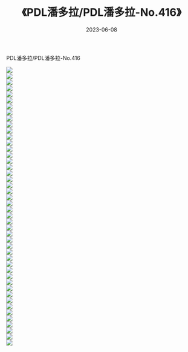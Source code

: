 ﻿---
layout: post
title:  《PDL潘多拉/PDL潘多拉-No.416》
date:   2023-06-08
img: http://pic.660000.xyz/1:/网络美图/2021/PDL潘多拉/PDL潘多拉-No.416/000.jpg
categories: [美女, 清纯, 唯美]
---

PDL潘多拉/PDL潘多拉-No.416

 ![](http://pic.660000.xyz/1:/网络美图/2021/PDL潘多拉/PDL潘多拉-No.416/001.jpg) <br>![](http://pic.660000.xyz/1:/网络美图/2021/PDL潘多拉/PDL潘多拉-No.416/002.jpg) <br>![](http://pic.660000.xyz/1:/网络美图/2021/PDL潘多拉/PDL潘多拉-No.416/003.jpg) <br>![](http://pic.660000.xyz/1:/网络美图/2021/PDL潘多拉/PDL潘多拉-No.416/004.jpg) <br>![](http://pic.660000.xyz/1:/网络美图/2021/PDL潘多拉/PDL潘多拉-No.416/005.jpg) <br>![](http://pic.660000.xyz/1:/网络美图/2021/PDL潘多拉/PDL潘多拉-No.416/006.jpg) <br>![](http://pic.660000.xyz/1:/网络美图/2021/PDL潘多拉/PDL潘多拉-No.416/007.jpg) <br>![](http://pic.660000.xyz/1:/网络美图/2021/PDL潘多拉/PDL潘多拉-No.416/008.jpg) <br>![](http://pic.660000.xyz/1:/网络美图/2021/PDL潘多拉/PDL潘多拉-No.416/009.jpg) <br>![](http://pic.660000.xyz/1:/网络美图/2021/PDL潘多拉/PDL潘多拉-No.416/010.jpg) <br>![](http://pic.660000.xyz/1:/网络美图/2021/PDL潘多拉/PDL潘多拉-No.416/011.jpg) <br>![](http://pic.660000.xyz/1:/网络美图/2021/PDL潘多拉/PDL潘多拉-No.416/012.jpg) <br>![](http://pic.660000.xyz/1:/网络美图/2021/PDL潘多拉/PDL潘多拉-No.416/013.jpg) <br>![](http://pic.660000.xyz/1:/网络美图/2021/PDL潘多拉/PDL潘多拉-No.416/014.jpg) <br>![](http://pic.660000.xyz/1:/网络美图/2021/PDL潘多拉/PDL潘多拉-No.416/015.jpg) <br>![](http://pic.660000.xyz/1:/网络美图/2021/PDL潘多拉/PDL潘多拉-No.416/016.jpg) <br>![](http://pic.660000.xyz/1:/网络美图/2021/PDL潘多拉/PDL潘多拉-No.416/017.jpg) <br>![](http://pic.660000.xyz/1:/网络美图/2021/PDL潘多拉/PDL潘多拉-No.416/018.jpg) <br>![](http://pic.660000.xyz/1:/网络美图/2021/PDL潘多拉/PDL潘多拉-No.416/019.jpg) <br>![](http://pic.660000.xyz/1:/网络美图/2021/PDL潘多拉/PDL潘多拉-No.416/020.jpg) <br>![](http://pic.660000.xyz/1:/网络美图/2021/PDL潘多拉/PDL潘多拉-No.416/021.jpg) <br>![](http://pic.660000.xyz/1:/网络美图/2021/PDL潘多拉/PDL潘多拉-No.416/022.jpg) <br>![](http://pic.660000.xyz/1:/网络美图/2021/PDL潘多拉/PDL潘多拉-No.416/023.jpg) <br>![](http://pic.660000.xyz/1:/网络美图/2021/PDL潘多拉/PDL潘多拉-No.416/024.jpg) <br>![](http://pic.660000.xyz/1:/网络美图/2021/PDL潘多拉/PDL潘多拉-No.416/025.jpg) <br>![](http://pic.660000.xyz/1:/网络美图/2021/PDL潘多拉/PDL潘多拉-No.416/026.jpg) <br>![](http://pic.660000.xyz/1:/网络美图/2021/PDL潘多拉/PDL潘多拉-No.416/027.jpg) <br>![](http://pic.660000.xyz/1:/网络美图/2021/PDL潘多拉/PDL潘多拉-No.416/028.jpg) <br>![](http://pic.660000.xyz/1:/网络美图/2021/PDL潘多拉/PDL潘多拉-No.416/029.jpg) <br>![](http://pic.660000.xyz/1:/网络美图/2021/PDL潘多拉/PDL潘多拉-No.416/030.jpg) <br>![](http://pic.660000.xyz/1:/网络美图/2021/PDL潘多拉/PDL潘多拉-No.416/031.jpg) <br>![](http://pic.660000.xyz/1:/网络美图/2021/PDL潘多拉/PDL潘多拉-No.416/032.jpg) <br>![](http://pic.660000.xyz/1:/网络美图/2021/PDL潘多拉/PDL潘多拉-No.416/033.jpg) <br>![](http://pic.660000.xyz/1:/网络美图/2021/PDL潘多拉/PDL潘多拉-No.416/034.jpg) <br>![](http://pic.660000.xyz/1:/网络美图/2021/PDL潘多拉/PDL潘多拉-No.416/035.jpg) <br>![](http://pic.660000.xyz/1:/网络美图/2021/PDL潘多拉/PDL潘多拉-No.416/036.jpg) <br>![](http://pic.660000.xyz/1:/网络美图/2021/PDL潘多拉/PDL潘多拉-No.416/037.jpg) <br>![](http://pic.660000.xyz/1:/网络美图/2021/PDL潘多拉/PDL潘多拉-No.416/038.jpg) <br>![](http://pic.660000.xyz/1:/网络美图/2021/PDL潘多拉/PDL潘多拉-No.416/039.jpg) <br>![](http://pic.660000.xyz/1:/网络美图/2021/PDL潘多拉/PDL潘多拉-No.416/040.jpg) <br>![](http://pic.660000.xyz/1:/网络美图/2021/PDL潘多拉/PDL潘多拉-No.416/041.jpg) <br>![](http://pic.660000.xyz/1:/网络美图/2021/PDL潘多拉/PDL潘多拉-No.416/042.jpg) <br>![](http://pic.660000.xyz/1:/网络美图/2021/PDL潘多拉/PDL潘多拉-No.416/043.jpg) <br>![](http://pic.660000.xyz/1:/网络美图/2021/PDL潘多拉/PDL潘多拉-No.416/044.jpg) <br>![](http://pic.660000.xyz/1:/网络美图/2021/PDL潘多拉/PDL潘多拉-No.416/045.jpg) <br>![](http://pic.660000.xyz/1:/网络美图/2021/PDL潘多拉/PDL潘多拉-No.416/046.jpg) <br>